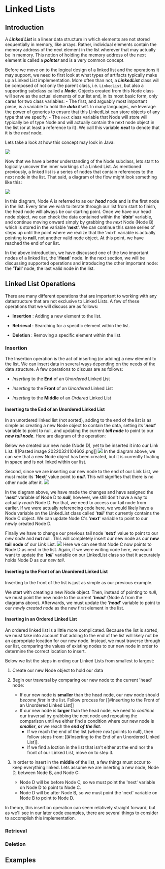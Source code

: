 # Linked Lists

## Introduction

A **_Linked List_** is a linear data structure in which elements are not stored sequentially in memory, like arrays. Rather, individual elements contain the memory address of the next element in the list wherever that may actually be in memory. This notion of holding the memory address of the next element is called a **_pointer_** and is a very common concept.

Before we move on to the logical design of a linked list and the operations it may support, we need to first look at what types of artifacts typically make up a Linked List implementation. More often than not, a ***LinkedList*** class will be composed of not only the parent class, i.e. `LinkedList`, but also a supporting subclass called a **_Node_**. Objects created from this Node class will serve as the actual elements of our list and, in its most basic form, only cares for two class variables: 
	- The first, and arguably most important piece, is a variable to hold the **_data_** itself. In many languages, we leverage the power of generics to ensure that this LinkedList can store objects of any type that we specify. 
	- The `next` class variable that Node will store will typically be of type Node and will actually contain the next node object in the list (or at least a reference to it). We call this variable **_next_** to denote that it is the *next* node. 

Lets take a look at how this concept may look in Java: 

![](https://github.com/bpinkerton/java-primer-notes/raw/main/images/node.png)

Now that we have a better understanding of the Node subclass, lets start to logically uncover the inner workings of a Linked List. As mentioned previously, a linked list is a series of nodes that contain references to the next node in the list. That said, a diagram of the flow might look something like this:

![](https://github.com/bpinkerton/java-primer-notes/raw/main/images/linked-list.png)

In this diagram, Node A is referred to as our **_head_** node and is the first node in the list. Every time we wish to iterate through our list from start to finish, the head node will always be our starting point. Once we have our head node object, we can check the data contained within the '***data***' variable, and continue moving onward simply by grabbing the *next* Node (Node B) which is stored in the variable '**next**'. We can continue this same series of steps up until the point where we realize that the '*next*' variable is actually pointing to **null**, not another valid node object. At this point, we have reached the end of our list.

In the above introduction, we have discussed one of the two important nodes of a linked list, the '**Head**' node. In the next section, we will be discussing supported operations and introducing the other important node: the '**Tail**' node, the last valid node in the list.

## Linked List Operations

There are many different operations that are important to working with any datastructure that are not exclusive to Linked Lists. A few of these operations that we will discuss are as follows:

- **Insertion** : Adding a new element to the list.

- **Retrieval** : Searching for a specific element within the list.

- **Deletion** : Removing a specific element within the list.

### Insertion

The Insertion operation is the act of inserting (or adding) a new element to the list. We can insert data in several ways depending on the needs of the data structure. A few operations to discuss are as follows:

- *Inserting* to the **End** of an *Unordered* Linked List

- *Inserting* to the **Front** of an *Unordered* Linked List

- *Inserting* to the **Middle** of an *Ordered* Linked List

#### Inserting to the End of an Unordered Linked List

In an unordered linked list (not sorted), adding to the end of the list is as simple as creating a new Node object to contain the data, setting its '***next***' variable to point to null, and updating the current ***tail node*** to point to our ***new tail node***. Here are diagram of the operation:

Below we created our new node (Node D), yet to be inserted it into our Link List. 
![[Pasted image 20220324104602.png]]
![](https://github.com/bpinkerton/java-primer-notes/raw/main/images/insertion-1.png)
In the diagram above, we can see that a new Node object has been created, but it is currently floating in space and is not linked within our list.

Second, since we are inserting our new node to the end of our Link List, we must make its '**Next**' value point to ***null***. This will signifies that there is no other node after it.
![](https://github.com/bpinkerton/java-primer-notes/raw/main/images/insertion-2.png)

In the diagram above, we have made the changes and have assigned the '***next***' variable of Node D to ***null***, however, we still don't have a way to actually *reach* Node D. For that, we need to access our tail node from earlier. 
	If we were actually referencing code here, we would likely have a Node variable on the LinkedList class called '***tail***' that currently contains the Node C object. We can update Node C's '***next***' variable to point to our newly created Node D.

Finally we have to change our previous tail node '***next***' value to point to our *new node* and **not** null. This will completely insert our new node as our **new tail node** of our Link List. 
![](https://github.com/bpinkerton/java-primer-notes/raw/main/images/insertion-3.png)
	Here we can see that Node C now points to Node D as next in the list. Again, if we were  writing code here, we would want to update the '***tail***' variable on our LinkedList class so that it accurately holds Node D as our *new tail*.

#### Inserting to the Front of an Unordered Linked List

Inserting to the front of the list is just as simple as our previous example. 

We start with creating a new Node object. 
Then, instead of pointing to *null*, we must point the new node to the current '***head***' (Node A from the diagrams above). 
Afterwards, we must update the '***head***' variable to point to our *newly created node* as the new first element in the list.

#### Inserting in an Ordered Linked List

An ordered linked list is a little more complicated. Because the list is sorted, we must take into account that adding to the end of the list will likely not be an appropriate location for our new node. Instead, we must traverse through our list, comparing the values of existing nodes to our new node in order to determine the correct location to insert. 

Below we list the steps in ording our Linked Lists from smallest to largest:

1. Create our new Node object to hold our data
   
2. Begin our traversal by comparing our new node to the current 'head' node:
	- If our new node is **smaller** than the head node, our new node should *become first* in the list. Follow process for [[#Inserting to the Front of an Unordered Linked List]] 
	- If our new node is **larger** than the head node, we need to *continue* our traversal by grabbing the next node and repeating the comparison until we either find a condition where our new node is ***smaller***, **or** we reach the ***end of the list***.
		- If we reach the end of the list (where *next* poiints to null), then follow steps from: [[#Inserting to the End of an Unordered Linked List]].
		- If we find a loction in the list that isn't either at the end nor the front of our Linked List, move on to step 3.
		  
3. In order to insert in the **middle** of the list, a few things must occur to keep everything linked. 
   Lets assume we are inserting a new node, Node D, between Node B, and Node C:
	- Node D will be before Node C, so we must point the 'next' variable on Node D to point to Node C.
	- Node D will be after Node B, so we must point the 'next' variable on Node B to point to Node D.

In theory, this insertion operation can seem relatively straight forward, but as we'll see in our later code examples, there are several things to consider to accomplish this implementation.

### Retrieval

### Deletion

## Examples